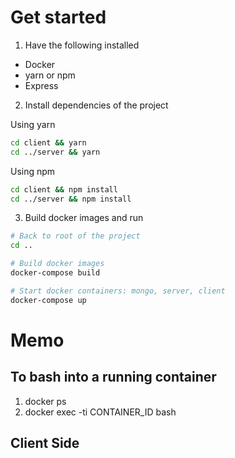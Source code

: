 # Get started
1. Have the following installed
* Docker
* yarn or npm 
* Express

2. Install dependencies of the project

Using yarn
```bash
cd client && yarn
cd ../server && yarn
```

Using npm
```bash
cd client && npm install
cd ../server && npm install
```

3. Build docker images and run
```bash
# Back to root of the project
cd ..

# Build docker images
docker-compose build

# Start docker containers: mongo, server, client
docker-compose up
```

# Memo
## To bash into a running container
1. docker ps
2. docker exec -ti CONTAINER_ID bash

## Client Side

